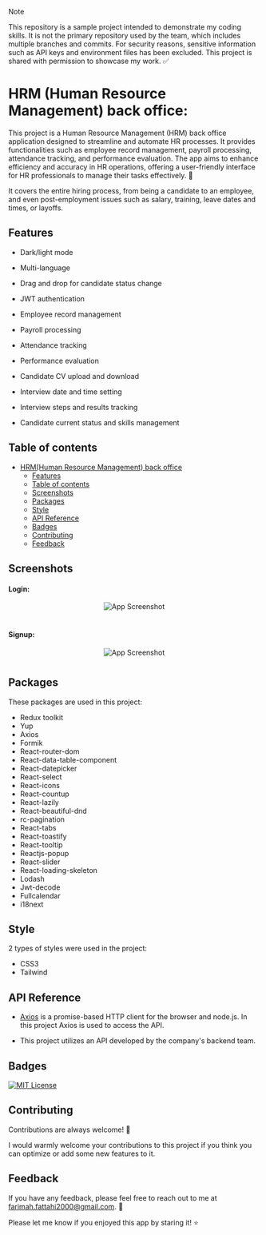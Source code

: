 > [!note]
> This repository is a sample project intended to demonstrate my coding skills. It is not the primary repository used by the team, which includes multiple branches and commits. For security reasons, sensitive information such as API keys and environment files has been excluded. This project is shared with permission to showcase my work. ✅


# HRM (Human Resource Management) back office:

This project is a Human Resource Management (HRM) back office application designed to streamline and automate HR processes. It provides functionalities such as employee record management, payroll processing, attendance tracking, and performance evaluation. The app aims to enhance efficiency and accuracy in HR operations, offering a user-friendly interface for HR professionals to manage their tasks effectively. :office:

It covers the entire hiring process, from being a candidate to an employee, and even post-employment issues such as salary, training, leave dates and times, or layoffs.

## Features

- Dark/light mode

- Multi-language
  
- Drag and drop for candidate status change

- JWT authentication
  
- Employee record management

- Payroll processing

- Attendance tracking

- Performance evaluation

- Candidate CV upload and download

- Interview date and time setting

- Interview steps and results tracking

- Candidate current status and skills management

## Table of contents

- [HRM(Human Resource Management) back office](#hrm-human-resource-management-back-office)
  * [Features](#features)
  * [Table of contents](#table-of-contents)
  * [Screenshots](#screenshots)
  * [Packages](#packages)
  * [Style](#style)
  * [API Reference](#api-reference)
  * [Badges](#badges)
  * [Contributing](#contributing)
  * [Feedback](#feedback)

## Screenshots

#### Login:

  <div align="center">

![App Screenshot](https://github.com/user-attachments/assets/40098bfb-12e9-4f02-ae95-84557f5e7d33)

  </div>
  
  #

#### Signup:
<div align="center">

![App Screenshot](https://github.com/user-attachments/assets/041d887d-1351-4157-90dc-c7853304d134)

  </div>

   #

## Packages

These packages are used in this project:

- Redux toolkit
- Yup
- Axios
- Formik
- React-router-dom
- React-data-table-component
- React-datepicker
- React-select
- React-icons
- React-countup
- React-lazily
- React-beautiful-dnd
- rc-pagination
- React-tabs
- React-toastify
- React-tooltip
- Reactjs-popup
- React-slider
- React-loading-skeleton
- Lodash
- Jwt-decode
- Fullcalendar
- i18next


## Style
2 types of styles were used in the project:

- CSS3
- Tailwind


## API Reference

- [Axios](https://axios-http.com/) is a promise-based HTTP client for the browser and node.js. In this project Axios is used to access the API.

- This project utilizes an API developed by the company's backend team.

## Badges

[![MIT License](https://img.shields.io/github/repo-size/Farimah71/HRM-backOffice?style=flat-square)](https://choosealicense.com/licenses/mit/)


## Contributing

Contributions are always welcome! :seedling:

I would warmly welcome your contributions to this project if you think you can optimize or add some new features to it.



## Feedback

If you have any feedback, please feel free to reach out to me at farimah.fattahi2000@gmail.com. :email:

Please let me know if you enjoyed this app by staring it! :star:

